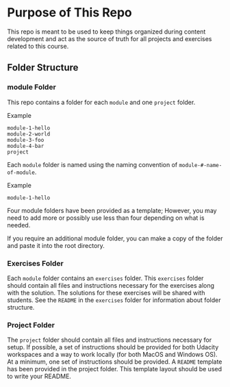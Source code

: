 # Purpose of This Repo

This repo is meant to be used to keep things organized during content development and act as the source of truth for all projects and exercises related to this course.

## Folder Structure

### module Folder

This repo contains a folder for each `module` and one `project` folder.

Example
```
module-1-hello
module-2-world
module-3-foo
module-4-bar
project
```

Each `module` folder is named using the naming convention of `module-#-name-of-module`.

Example
```
module-1-hello
```

Four module folders have been provided as a template; However, you may need to add more or possibly use less than four depending on what is needed.

If you require an additional module folder, you can make a copy of the folder and paste it into the root directory.

### Exercises Folder

Each `module` folder contains an `exercises` folder. This `exercises` folder should contain all files and instructions necessary for the exercises along with the solution. The solutions for these exercises will be shared with students. See the `README` in the `exercises` folder for information about folder structure.

### Project Folder

The `project` folder should contain all files and instructions necessary for setup. If possible, a set of instructions should be provided for both Udacity workspaces and a way to work locally (for both MacOS and Windows OS). At a minimum, one set of instructions should be provided. A `README` template has been provided in the project folder. This template layout should be used to write your README.
